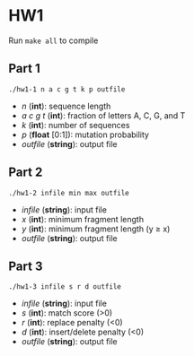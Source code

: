 
# HW1
Run `make all` to compile
## Part 1
`./hw1-1 n a c g t k p outfile`

* *n* (**int**): sequence length
* *a c g t* (**int**): fraction of letters A, C, G, and T
* *k* (**int**): number of sequences
* *p* (**float** [0:1]): mutation probability
* *outfile* (**string**): output file


## Part 2
`./hw1-2 infile min max outfile`

* *infile* (**string**): input file
* *x* (**int**): minimum fragment length
* *y* (**int**): minimum fragment length (y ≥ x)
* *outfile* (**string**): output file

## Part 3
`./hw1-3 infile s r d outfile`

* *infile* (**string**): input file
* *s* (**int**): match score (>0)
* *r* (**int**): replace penalty (<0)
* *d* (**int**): insert/delete penalty (<0)
* *outfile* (**string**): output file
